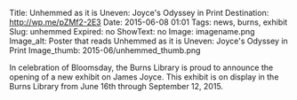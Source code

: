 Title: Unhemmed as it is Uneven: Joyce's Odyssey in Print 
Destination: http://wp.me/pZMf2-2E3
Date: 2015-06-08 01:01 
Tags: news, burns, exhibit 
Slug: unhemmed
Expired: no
ShowText: no
Image: imagename.png
Image_alt: Poster that reads Unhemmed as it is Uneven: Joyce's Odyssey in Print
Image_thumb: 2015-06/unhemmed_thumb.png

In celebration of Bloomsday, the Burns Library is proud to announce the opening of a new exhibit on James Joyce.  This exhibit is on display in the Burns Library from June 16th through September 12, 2015.